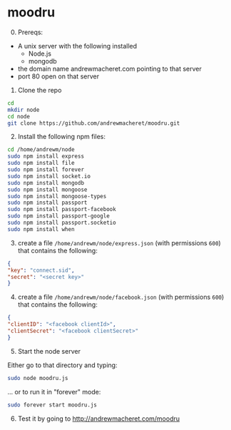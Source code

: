 moodru
======

0. Prereqs:
 * A unix server with the following installed
   * Node.js
   * mongodb
 * the domain name andrewmacheret.com pointing to that server
 * port 80 open on that server

1. Clone the repo
```sh
cd
mkdir node
cd node
git clone https://github.com/andrewmacheret/moodru.git
```

2. Install the following npm files:
```sh
cd /home/andrewm/node
sudo npm install express
sudo npm install file
sudo npm install forever
sudo npm install socket.io
sudo npm install mongodb
sudo npm install mongoose
sudo npm install mongoose-types
sudo npm install passport
sudo npm install passport-facebook
sudo npm install passport-google
sudo npm install passport.socketio
sudo npm install when
```

3. create a file `/home/andrewm/node/express.json` (with permissions `600`) that contains the following: 
```json
{
"key": "connect.sid",
"secret": "<secret key>"
}
```

4. create a file `/home/andrewm/node/facebook.json` (with permissions `600`) that contains the following:
```json
{
"clientID": "<facebook clientId>",
"clientSecret": "<facebook clientSecret>"
}
```

5. Start the node server

Either go to that directory and typing:
```sh
sudo node moodru.js
```

... or to run it in "forever" mode:
```sh
sudo forever start moodru.js
```

6. Test it by going to http://andrewmacheret.com/moodru

